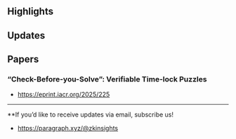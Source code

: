 ## Highlights

## Updates

## Papers
### “Check-Before-you-Solve”: Verifiable Time-lock Puzzles
- <https://eprint.iacr.org/2025/225>

---
**If you’d like to receive updates via email, subscribe us!

- <https://paragraph.xyz/@zkinsights>
